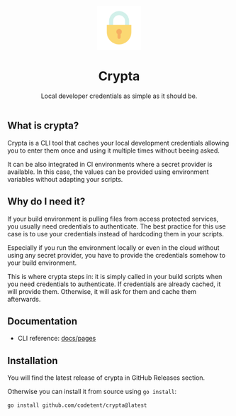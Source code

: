 <div align="center">
  <br>
  <img src="docs/static/img/logo.svg" width="100" /><br>
  
  # Crypta
  
  Local developer credentials as simple as it should be.
  <br/><br/>
</div>

## What is crypta?

Crypta is a CLI tool that caches your local development credentials allowing you to enter them once and using it multiple times without beeing asked.

It can be also integrated in CI environments where a secret provider is available. In this case, the values can be provided using environment variables without adapting your scripts.

## Why do I need it?

If your build environment is pulling files from access protected services, you usually need credentials to authenticate. The best practice for this use case is to use your credentials instead of hardcoding them in your scripts.

Especially if you run the environment locally or even in the cloud without using any secret provider, you have to provide the credentials somehow to your build environment.

This is where crypta steps in: it is simply called in your build scripts when you need credentials to authenticate. If credentials are already cached, it will provide them. Otherwise, it will ask for them and cache them afterwards.

## Documentation

- CLI reference: [docs/pages](docs/pages/crypta.md)

## Installation

You will find the latest release of crypta in GitHub Releases section.

Otherwise you can install it from source using `go install`:
```sh
go install github.com/codetent/crypta@latest
```
